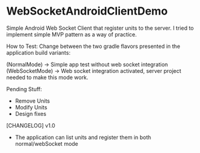 # WebSocketAndroidClientDemo
Simple Android Web Socket Client that register units to the server. I tried to implement simple MVP pattern as a way of practice.

How to Test:
Change between the two gradle flavors presented in the application build variants:

(NormalMode) -> Simple app test without web socket integration
(WebSocketMode) -> Web socket integration activated, server project needed to make this mode work.

Pending Stuff:
- Remove Units
- Modify Units
- Design fixes

[CHANGELOG]
v1.0
- The application can list units and register them in both normal/webSocket mode
